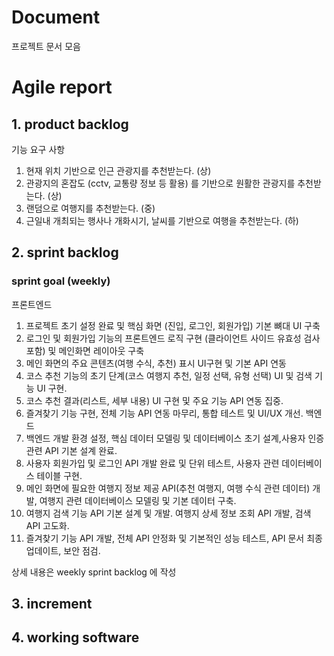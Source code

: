 # Document
프로젝트 문서 모음
<h1>Agile report</h1>

## 1. product backlog

기능 요구 사항
1. 현재 위치 기반으로 인근 관광지를 추천받는다. (상)
2. 관광지의 혼잡도 (cctv, 교통량 정보 등 활용) 를 기반으로 원활한 관광지를 추천받는다. (상)
3. 랜덤으로 여행지를 추천받는다. (중)
4. 근일내 개최되는 행사나 개화시기, 날씨를 기반으로 여행을 추천받는다. (하)

## 2. sprint backlog

### sprint goal (weekly)
프론트엔드
1. 프로젝트 초기 설정 완료 및 핵심 화면 (진입, 로그인, 회원가입) 기본 뼈대 UI 구축
2. 로그인 및 회원가입 기능의 프론트엔드 로직 구현 (클라이언트 사이드 유효성 검사 포함) 및 메인화면 레이아웃 구축
3. 메인 화면의 주요 콘텐츠(여행 수식, 추천) 표시 UI구현 및 기본 API 연동
4. 코스 추천 기능의 초기 단계(코스 여행지 추천, 일정 선택, 유형 선택) UI 및 검색 기능 UI 구현.
5. 코스 추천 결과(리스트, 세부 내용) UI 구현 및 주요 기능 API 연동 집중.
6. 즐겨찾기 기능 구현, 전체 기능 API 연동 마무리, 통합 테스트 및 UI/UX 개선.
백엔드
1.  백엔드 개발 환경 설정, 핵심 데이터 모델링 및 데이터베이스 초기 설계,사용자 인증 관련 API 기본 설계 완료.
2.  사용자 회원가입 및 로그인 API 개발 완료 및 단위 테스트, 사용자 관련 데이터베이스 테이블 구현.
3.  메인 화면에 필요한 여행지 정보 제공 API(추천 여행지, 여행 수식 관련 데이터) 개발, 여행지 관련 데이터베이스 모델링 및 기본 데이터 구축.
4.  여행지 검색 기능 API 기본 설계 및 개발. 여행지 상세 정보 조회 API 개발, 검색 API 고도화.
5.  즐겨찾기 기능 API 개발, 전체 API 안정화 및 기본적인 성능 테스트, API 문서 최종 업데이트, 보안 점검.

상세 내용은 weekly sprint backlog 에 작성

## 3. increment
## 4. working software
